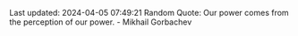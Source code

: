 Last updated: 2024-04-05 07:49:21
Random Quote: Our power comes from the perception of our power. - Mikhail Gorbachev